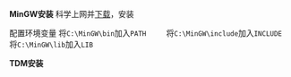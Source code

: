**MinGW安装**
科学上网并[下载](https://sourceforge.net/projects/mingw/)，安装

配置环境变量
将`C:\MinGW\bin`加入`PATH` 　　
将`C:\MinGW\include`加入`INCLUDE`
将`C:\MinGW\lib`加入`LIB`

**TDM安装**
